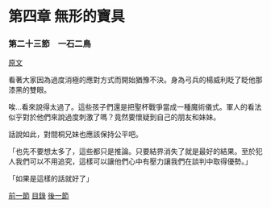 第四章 無形的寶具　
====

### 第二十三節　一石二鳥

[原文](https://syosetu.org/novel/42788/27.html)

看著大家因為過度消極的應對方式而開始猶豫不決。身為弓兵的楊威利眨了眨他那漆黑的雙眼。

唉...看來說得太過了。這些孩子們還是把聖杯戰爭當成一種魔術儀式。軍人的看法似乎對於他們來說過度刺激了嗎？竟然要懷疑到自己的朋友和妹妹。

話說如此，對間桐兄妹也應該保持公平吧。

「也先不要想太多了，這些都只是推論。只要結界消失了就是最好的結果。至於犯人我們可以不用追究，這樣可以讓他們心中有壓力讓我們在談判中取得優勢。」

「如果是這樣的話就好了」






[前一節](./0422.md)
[目錄](../README.md)
[後一節](./042301.md)
